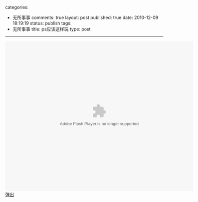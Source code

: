 categories: 
  - 无所事事
comments: true
layout: post
published: true
date: 2010-12-09 18:19:19
status: publish
tags: 
  - 无所事事
title: ps应该这样玩
type: post
---

<object width="600" height="480" data="http://static.youku.com/v1.0.0133/v/swf/qplayer.swf?VideoIDS=XMjI2MjgxNDY0&embedid=-&showAd=0" type="application/x-shockwave-flash">
<param name="src" value="http://static.youku.com/v1.0.0133/v/swf/qplayer.swf?VideoIDS=XMjI2MjgxNDY0&embedid=-&showAd=0"></object>
<a href="http://static.youku.com/v1.0.0133/v/swf/qplayer.swf?VideoIDS=XMjI2MjgxNDY0&embedid=-&showAd=0" target="_blank">弹出</a>
